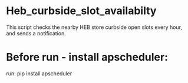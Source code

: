 # Heb_curbside_slot_availabilty

This script checks the nearby HEB store curbside open slots every hour, and sends a notification.

# Before run - install apscheduler:

run: pip install apscheduler

